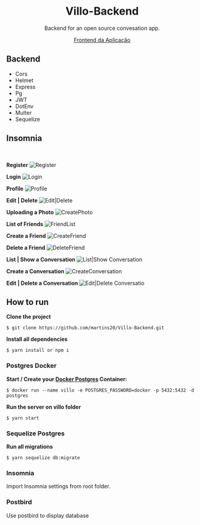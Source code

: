 <h1 align="center">Villo-Backend</h1>
<p align="center">Backend for an open source convesation app.</p>
<p align="center"><a href="https://github.com/vmnog/villo-frontend">Frontend da Aplicação</a></p>

## Backend

<ul>
<li>Cors</li>
<li>Helmet</li>
<li>Express</li>
<li>Pg</li>
<li>JWT</li> 
<li>DotEnv</li>
<li>Multer</li>
<li>Sequelize</li>
</ul>

<h2>Insomnia</h2>
<br>

<strong>Register</strong>
<img src="https://github.com/martins20/Villo-Backend/blob/newMaster/assets/Register.gif" alt="Register">

<strong>Login</strong>
<img src="https://github.com/martins20/Villo-Backend/blob/newMaster/assets/Login.gif" alt="Login">

<strong>Profile</strong>
<img src="https://github.com/martins20/Villo-Backend/blob/newMaster/assets/Profile.gif" alt="Profile">

<strong>Edit | Delete</strong>
<img src="https://github.com/martins20/Villo-Backend/blob/newMaster/assets/Edit|Delete.gif" alt="Edit|Delete">

<strong>Uploading a Photo</strong>
<img src="https://github.com/martins20/Villo-Backend/blob/newMaster/assets/CreatePhoto.gif" alt="CreatePhoto">

<strong>List of Friends</strong>
<img src="https://github.com/martins20/Villo-Backend/blob/newMaster/assets/FriendList.gif" alt="FriendList">

<strong>Create a Friend</strong>
<img src="https://github.com/martins20/Villo-Backend/blob/newMaster/assets/CreateFriend.gif" alt="CreateFriend">

<strong>Delete a Friend</strong>
<img src="https://github.com/martins20/Villo-Backend/blob/newMaster/assets/DeleteFriend.gif" alt="DeleteFriend">

<strong>List | Show a Conversation</strong>
<img src="https://github.com/martins20/Villo-Backend/blob/newMaster/assets/List|ShowConversation.gif" alt="List|Show Conversation">

<strong>Create a Conversation</strong>
<img src="https://github.com/martins20/Villo-Backend/blob/newMaster/assets/CreateConversation.gif" alt="CreateConversation">

<strong>Edit | Delete a Conversation </strong>
<img src="https://github.com/martins20/Villo-Backend/blob/newMaster/assets/Edit|DeleteConversation.gif" alt="Edit|Delete Conversatio">
## How to run

<b>Clone the project</b>

```
$ git clone https://github.com/martins20/Villo-Backend.git
```

<b>Install all dependencies</b>

```
$ yarn install or npm i
```

### Postgres Docker

<b>Start / Create your <a href="https://hub.docker.com/_/postgres">Docker Postgres</a> Container:</b>

```
$ docker run --name villo -e POSTGRES_PASSWORD=docker -p 5432:5432 -d postgres
```

<b>Run the server on villo folder</b>

```
$ yarn start

```

### Sequelize Postgres

<b>Run all migrations</b>

```
$ yarn sequelize db:migrate
```

### Insomnia

Import Insomnia settings from root folder.

### Postbird

Use postbird to display database
